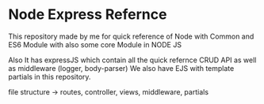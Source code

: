 # Node Express Refernce
This repository made by me for quick reference of Node with Common and ES6 Module with also some core Module in NODE JS

Also It has expressJS which contain all the quick refernce CRUD API as well as middleware (logger, body-parser)
We also have EJS with template partials in this repository.

file structure -> routes, controller, views, middleware, partials

